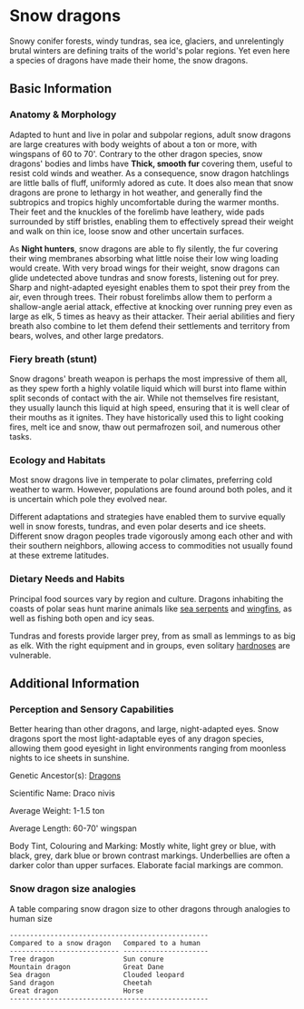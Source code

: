 Snow dragons
============

Snowy conifer forests, windy tundras, sea ice, glaciers, and unrelentingly brutal winters are defining traits of the world's polar regions. Yet even here a species of dragons have made their home, the snow dragons.

Basic Information
-----------------

### Anatomy & Morphology

Adapted to hunt and live in polar and subpolar regions, adult snow dragons are large creatures with body weights of about a ton or more, with wingspans of 60 to 70'. Contrary to the other dragon species, snow dragons' bodies and limbs have **Thick, smooth fur** covering them, useful to resist cold winds and weather. As a consequence, snow dragon hatchlings are little balls of fluff, uniformly adored as cute. It does also mean that snow dragons are prone to lethargy in hot weather, and generally find the subtropics and tropics highly uncomfortable during the warmer months. Their feet and the knuckles of the forelimb have leathery, wide pads surrounded by stiff bristles, enabling them to effectively spread their weight and walk on thin ice, loose snow and other uncertain surfaces.

As **Night hunters**, snow dragons are able to fly silently, the fur covering their wing membranes absorbing what little noise their low wing loading would create. With very broad wings for their weight, snow dragons can glide undetected above tundras and snow forests, listening out for prey. Sharp and night-adapted eyesight enables them to spot their prey from the air, even through trees. Their robust forelimbs allow them to perform a shallow-angle aerial attack, effective at knocking over running prey even as large as elk, 5 times as heavy as their attacker. Their aerial abilities and fiery breath also combine to let them defend their settlements and territory from bears, wolves, and other large predators.

### Fiery breath (stunt)

Snow dragons' breath weapon is perhaps the most impressive of them all, as they spew forth a highly volatile liquid which will burst into flame within split seconds of contact with the air. While not themselves fire resistant, they usually launch this liquid at high speed, ensuring that it is well clear of their mouths as it ignites. They have historically used this to light cooking fires, melt ice and snow, thaw out permafrozen soil, and numerous other tasks.

### Ecology and Habitats

Most snow dragons live in temperate to polar climates, preferring cold weather to warm. However, populations are found around both poles, and it is uncertain which pole they evolved near.

Different adaptations and strategies have enabled them to survive equally well in snow forests, tundras, and even polar deserts and ice sheets. Different snow dragon peoples trade vigorously among each other and with their southern neighbors, allowing access to commodities not usually found at these extreme latitudes.

### Dietary Needs and Habits

Principal food sources vary by region and culture. Dragons inhabiting the coasts of polar seas hunt marine animals like [sea serpents](/creatures/sea-serpents.md) and [wingfins](/creatures/wingfins.md), as well as fishing both open and icy seas.

Tundras and forests provide larger prey, from as small as lemmings to as big as elk. With the right equipment and in groups, even solitary [hardnoses](/creatures/skithas.md) are vulnerable.

Additional Information
----------------------

### Perception and Sensory Capabilities

Better hearing than other dragons, and large, night-adapted eyes. Snow dragons sport the most light-adaptable eyes of any dragon species, allowing them good eyesight in light environments ranging from moonless nights to ice sheets in sunshine.

Genetic Ancestor(s):
 [Dragons](/creatures/dragons.md)

Scientific Name:   Draco nivis

Average Weight:   1-1.5 ton

Average Length:   60-70' wingspan

Body Tint, Colouring and Marking: Mostly white, light grey or blue, with black, grey, dark blue or brown contrast markings. Underbellies are often a darker color than upper surfaces. Elaborate facial markings are common.

### Snow dragon size analogies

A table comparing snow dragon size to other dragons through analogies to human size

    -------------------------------------------------
    Compared to a snow dragon   Compared to a human
    --------------------------- ---------------------
    Tree dragon                 Sun conure
    Mountain dragon             Great Dane
    Sea dragon                  Clouded leopard
    Sand dragon                 Cheetah
    Great dragon                Horse
    -------------------------------------------------
